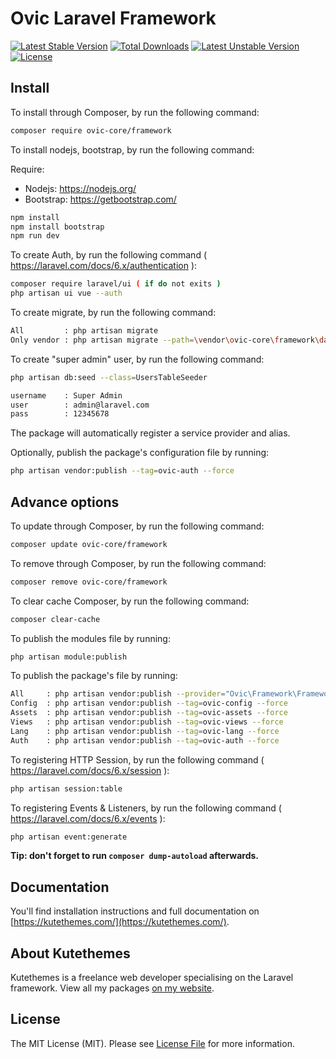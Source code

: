# Ovic Laravel Framework

[![Latest Stable Version](https://poser.pugx.org/ovic-core/framework/v/stable?format=flat-square)](https://packagist.org/packages/ovic-core/framework)
[![Total Downloads](https://poser.pugx.org/ovic-core/framework/downloads?format=flat-square)](https://packagist.org/packages/ovic-core/framework)
[![Latest Unstable Version](https://poser.pugx.org/ovic-core/framework/v/unstable?format=flat-square)](https://packagist.org/packages/ovic-core/framework)
[![License](https://poser.pugx.org/ovic-core/framework/license?format=flat-square)](https://packagist.org/packages/ovic-core/framework)

## Install

To install through Composer, by run the following command:

``` bash
composer require ovic-core/framework
```

To install nodejs, bootstrap, by run the following command:

Require:

- Nodejs: https://nodejs.org/
- Bootstrap: https://getbootstrap.com/

``` bash
npm install
npm install bootstrap
npm run dev
```

To create Auth, by run the following command ( https://laravel.com/docs/6.x/authentication ):

``` bash
composer require laravel/ui ( if do not exits )
php artisan ui vue --auth
```

To create migrate, by run the following command:

``` bash
All         : php artisan migrate
Only vendor : php artisan migrate --path=\vendor\ovic-core\framework\database
```

To create "super admin" user, by run the following command:

``` bash
php artisan db:seed --class=UsersTableSeeder

username    : Super Admin
user        : admin@laravel.com
pass        : 12345678
```

The package will automatically register a service provider and alias.

Optionally, publish the package's configuration file by running:

``` bash
php artisan vendor:publish --tag=ovic-auth --force
```

## Advance options

To update through Composer, by run the following command:

``` bash
composer update ovic-core/framework
```

To remove through Composer, by run the following command:

``` bash
composer remove ovic-core/framework
```

To clear cache Composer, by run the following command:

``` bash
composer clear-cache
```

To publish the modules file by running:

``` bash
php artisan module:publish
```

To publish the package's file by running:

``` bash
All     : php artisan vendor:publish --provider="Ovic\Framework\FrameworkServiceProvider" --force
Config  : php artisan vendor:publish --tag=ovic-config --force
Assets  : php artisan vendor:publish --tag=ovic-assets --force
Views   : php artisan vendor:publish --tag=ovic-views --force
Lang    : php artisan vendor:publish --tag=ovic-lang --force
Auth    : php artisan vendor:publish --tag=ovic-auth --force
```

To registering HTTP Session, by run the following command ( https://laravel.com/docs/6.x/session ):

``` bash
php artisan session:table
```

To registering Events & Listeners, by run the following command ( https://laravel.com/docs/6.x/events ):

``` bash
php artisan event:generate
```

**Tip: don't forget to run `composer dump-autoload` afterwards.**

## Documentation

You'll find installation instructions and full documentation on [https://kutethemes.com/](https://kutethemes.com/).

## About Kutethemes

Kutethemes is a freelance web developer specialising on the Laravel framework. View all my packages [on my website](https://kutethemes.com/).


## License

The MIT License (MIT). Please see [License File](LICENSE.md) for more information.
